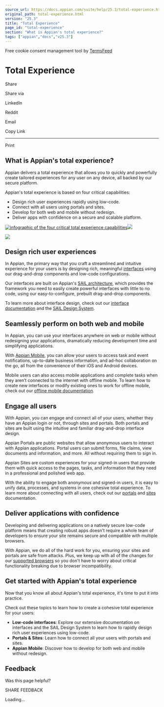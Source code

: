 ```yaml
---
source_url: https://docs.appian.com/suite/help/25.3/total-experience.html
original_path: total-experience.html
version: "25.3"
title: "Total Experience"
page_id: "total-experience"
section: "What is Appian's total experience?"
tags: ["appian","docs","v25.3"]
---
```



Free cookie consent management tool by [TermsFeed](https://www.termsfeed.com/)

# Total Experience

Share

Share via

LinkedIn

Reddit

Email

Copy Link

* * *

Print

## What is Appian's total experience?

Appian delivers a total experience that allows you to quickly and powerfully create tailored experiences for any user on any device, all backed by our secure platform.

Appian's total experience is based on four critical capabilities:

-   Design rich user experiences rapidly using low-code.
-   Connect with all users using portals and sites.
-   Develop for both web and mobile without redesign.
-   Deliver apps with confidence on a secure and scalable platform.

[![infographic of the four critical total experience capabilities](images/total-experience-infographic.png)![](/suite/help/25.3/images/rn/zoom_magnify_center.png)](#img353)

[![](images/total-experience-infographic.png)](#_)

## Design rich user experiences

In Appian, the primary way that you craft a streamlined and intuitive experience for your users is by designing rich, meaningful [interfaces](interface_object.html) using our drag-and-drop components and low-code configurations.

Our interfaces are built on Appian's [SAIL architecture](SAIL_Design.html), which provides the framework you need to easily create powerful interfaces with little to no code, using our easy-to-configure, prebuilt drag-and-drop components.

To learn more about interface design, check out our [interface documentation](interface_overview.html) and the [SAIL Design System](sail/home.html).

## Seamlessly perform on both web and mobile

In Appian, you can use your interfaces anywhere on web or mobile without redesigning your applications, dramatically reducing development time and simplifying applications.

With [Appian Mobile](Appian_for_Mobile_Devices.html), you can allow your users to access task and event notifications, up-to-date business information, and ad-hoc collaboration on the go, all from the convenience of their iOS and Android devices.

Mobile users can also access mobile applications and complete tasks when they aren’t connected to the internet with offline mobile. To learn how to create new interfaces or modify existing ones to work for offline mobile, check out our [offline mobile documentation](offline-mobile-overview.html).

## Engage all users

With Appian, you can engage and connect all of your users, whether they have an Appian login or not, through sites and portals. Both portals and sites are built using the intuitive and familiar drag-and-drop interface design.

Appian Portals are public websites that allow anonymous users to interact with Appian applications. Portal users can submit forms, file claims, view documents and information, and more. All without requiring them to sign in.

Appian Sites are custom experiences for your signed-in users that provide them with quick access to the pages, tasks, and information that they need in a professional and polished web app.

With the ability to engage both anonymous and signed-in users, it is easy to unify data, processes, and systems in one cohesive total experience. To learn more about connecting with all users, check out our [portals](portals-home.html) and [sites](Sites.html) documentation.

## Deliver applications with confidence

Developing and delivering applications on a natively secure low-code platform means that creating robust apps doesn't require a whole team of developers to ensure your site remains secure and compatible with multiple browsers.

With Appian, we do all of the hard work for you, ensuring your sites and portals are safe from attacks. Plus, we keep up with all of the changes for our [supported browsers](System_Requirements.html#web-browsers) so you don't have to worry about critical functionality breaking due to browser incompatibility.

## Get started with Appian's total experience

Now that you know all about Appian's total experience, it's time to put it into practice.

Check out these topics to learn how to create a cohesive total experience for your users:

-   **Low-code interfaces**: Explore our extensive documentation on interfaces and the SAIL Design System to learn how to rapidly design rich user experiences using low-code.
-   **Portals & Sites**: Learn how to connect all your users with portals and sites.
-   **Appian Mobile**: Discover how to develop for both web and mobile without redesign.

## Feedback

Was this page helpful?

SHARE FEEDBACK

Loading...